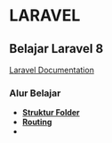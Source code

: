 # LARAVEL

## Belajar Laravel 8

[Laravel Documentation](https://laravel.com/docs/8.x)

### Alur Belajar

- **[Struktur Folder](https://github.com/fadhluibnu/LARAVEL/tree/main/Struktur%20Folder)**
- **[Routing](https://github.com/fadhluibnu/LARAVEL/tree/main/Routing)**
- **[]()**
